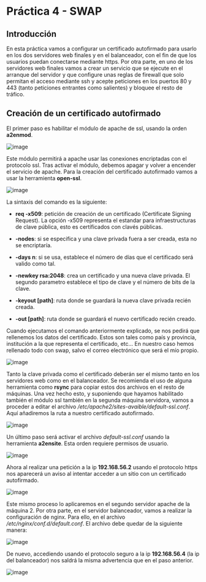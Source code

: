 # Práctica 4 - SWAP
## Introducción

En esta práctica vamos a configurar un certificado autofirmado para usarlo en los dos servidores web finales y en el balanceador, con el fin de que los usuarios puedan conectarse mediante https. Por otra parte, en uno de los servidores web finales vamos a crear un servicio que se ejecute en el arranque del servidor y que configure unas reglas de firewall que solo permitan el acceso mediante ssh y acepte peticiones en los puertos 80 y 443 (tanto peticiones entrantes como salientes) y bloquee el resto de tráfico.

## Creación de un certificado autofirmado

El primer paso es habilitar el módulo de apache de ssl, usando la orden **a2enmod**.

![image](https://github.com/JoseAntonioMHerrera/SWAP_2019/blob/master/practica4/img/SWAP4_1.png)

Este módulo permitirá a apache usar las conexiones encriptadas con el protocolo ssl. Tras activar el módulo, debemos apagar y volver a encender el servicio de apache. Para la creación del certificado autofirmado vamos a usar la herramienta **open-ssl**.

![image](https://github.com/JoseAntonioMHerrera/SWAP_2019/blob/master/practica4/img/SWAP4_2.png)

La sintaxis del comando es la siguiente:

  - **req -x509**: petición de creación de un certificado (Certificate Signing Request). La opción -x509 representa el estandar para infraestructuras de clave pública, esto es certíficados con clavés públicas.
  
  - **-nodes**: si se especifica y una clave privada fuera a ser creada, esta no se encriptaría.
  
  - **-days n**: si se usa, establece el número de días que el certificado será valido como tal.
  
  - **-newkey rsa:2048**: crea un certificado y una nueva clave privada. El segundo parametro establece el tipo de clave y el número de bits de la clave.
  
  - **-keyout [path]**: ruta donde se guardará la nueva clave privada recién creada.
  
  - **-out [path]**: ruta donde se guardará el nuevo certificado recién creado.
  
Cuando ejecutamos el comando anteriormente explicado, se nos pedirá que rellenemos los datos del certificado. Estos son tales como país y provincia, institución a la que representa el certificado, etc... En nuestro caso hemos rellenado todo con swap, salvo el correo electrónico que será el mío propio.

![image](https://github.com/JoseAntonioMHerrera/SWAP_2019/blob/master/practica4/img/SWAP4_3.png)

Tanto la clave privada como el certificado deberán ser el mismo tanto en los servidores web como en el balanceador. Se recomienda el uso de alguna herramienta como **rsync** para copiar estos dos archivos en el resto de máquinas. Una vez hecho esto, y suponiendo que hayamos habilitado también el módulo ssl también en la segunda máquina servidora, vamos a proceder a editar el archivo */etc/apache2/sites-avaible/default-ssl.conf*. Aquí añadiremos la ruta a nuestro certificado autofirmado.

![image](https://github.com/JoseAntonioMHerrera/SWAP_2019/blob/master/practica4/img/SWAP4_4.png)

Un último paso será activar el archivo *default-ssl.conf* usando la herramienta **a2ensite**. Esta orden requiere permisos de usuario.

![image](https://github.com/JoseAntonioMHerrera/SWAP_2019/blob/master/practica4/img/SWAP4_5.png)

Ahora al realizar una petición a la ip **192.168.56.2** usando el protocolo https nos aparecerá un aviso al intentar acceder a un sitio con un certificado autofirmado.

![image](https://github.com/JoseAntonioMHerrera/SWAP_2019/blob/master/practica4/img/SWAP4_6.png)

Este mismo proceso lo aplicaremos en el segundo servidor apache de la máquina 2. Por otra parte, en el servidor balanceador, vamos a realizar la configuración de nginx. Para ello, en el archivo */etc/nginx/conf.d/default.conf*. El archivo debe quedar de la siguiente manera:


![image](https://github.com/JoseAntonioMHerrera/SWAP_2019/blob/master/practica4/img/SWAP4_9.png)


De nuevo, accediendo usando el protocolo seguro a la ip **192.168.56.4** (la ip del balanceador) nos saldrá la misma advertencia que en el paso anterior.

![image](https://github.com/JoseAntonioMHerrera/SWAP_2019/blob/master/practica4/img/SWAP4_10.png)
